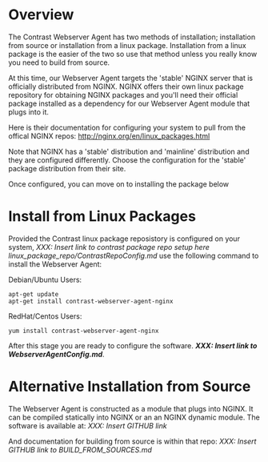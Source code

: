 # Overview

The Contrast Webserver Agent has two methods of installation; installation from
source or installation from a linux package. Installation from a linux package
is the easier of the two so use that method unless you really know you need to
build from source.

At this time, our Webserver Agent targets the 'stable' NGINX server that is officially distributed
from NGINX. NGINX offers their own linux package repository for obtaining NGINX
packages and you'll need their official package installed as a dependency for
our Webserver Agent module that plugs into it.

Here is their documentation for configuring your system to pull from the
offical NGINX repos: http://nginx.org/en/linux_packages.html

Note that NGINX has a 'stable' distribution and  'mainline' distribution and
they are configured differently. Choose the configuration for the 'stable' package distribution from their site.

Once configured, you can move on to installing the package below

# Install from Linux Packages

Provided the Contrast linux package reposistory is configured on your system,
_XXX: Insert link to contrast package repo setup here
linux_package_repo/ContrastRepoConfig.md_
use the following command to install the Webserver Agent:

Debian/Ubuntu Users:

    apt-get update
    apt-get install contrast-webserver-agent-nginx

RedHat/Centos Users:

    yum install contrast-webserver-agent-nginx


After this stage you are ready to configure the software.  ___XXX: Insert link to
WebserverAgentConfig.md___.


# Alternative Installation from Source

The Webserver Agent is constructed as a module that plugs into NGINX. It can be
compiled statically into NGINX or an an NGINX dynamic module.  The software is
available at: _XXX: Insert GITHUB link_

And documentation for building from source is within that repo:
_XXX: Insert GITHUB link to BUILD_FROM_SOURCES.md_


